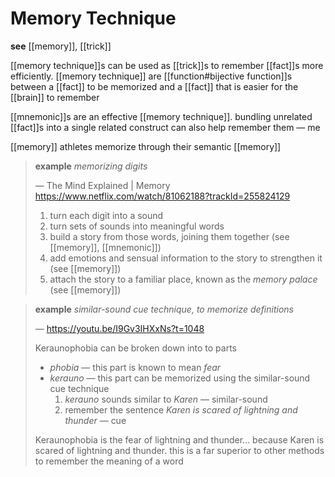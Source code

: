 # Memory Technique

**see** [[memory]], [[trick]]

[[memory technique]]s can be used as [[trick]]s to remember [[fact]]s more efficiently. [[memory technique]] are [[function#bijective function]]s between a [[fact]] to be memorized and a [[fact]] that is easier for the [[brain]] to remember

[[mnemonic]]s are an effective [[memory technique]]. bundling unrelated [[fact]]s into a single related construct can also help remember them &mdash; me

[[memory]] athletes memorize through their semantic [[memory]]

> **example** _memorizing digits_
>
> &mdash; The Mind Explained | Memory <https://www.netflix.com/watch/81062188?trackId=255824129>
>
> 1. turn each digit into a sound
> 2. turn sets of sounds into meaningful words
> 3. build a story from those words, joining them together (see [[memory]], [[mnemonic]])
> 4. add emotions and sensual information to the story to strengthen it (see [[memory]])
> 5. attach the story to a familiar place, known as the _memory palace_ (see [[memory]])

> **example** _similar-sound cue technique, to memorize definitions_
>
> &mdash; <https://youtu.be/I9Gv3IHXxNs?t=1048>
>
> Keraunophobia can be broken down into to parts
>
> - _phobia_ &mdash; this part is known to mean _fear_
> - _kerauno_ &mdash; this part can be memorized using the similar-sound cue technique
>   1. _kerauno_ sounds similar to _Karen_ &mdash; similar-sound
>   2. remember the sentence _Karen is scared of lightning and thunder_ &mdash; cue
>
> Keraunophobia is the fear of lightning and thunder... because Karen is scared of lightning and thunder. this is a far superior to other methods to remember the meaning of a word
